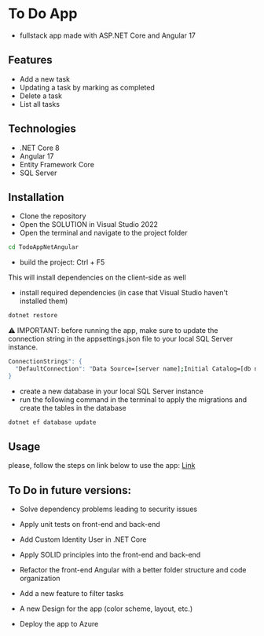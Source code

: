 # To Do App

- fullstack app made with ASP.NET Core and Angular 17

## Features
- Add a new task
- Updating a task by marking as completed
- Delete a task
- List all tasks

## Technologies
- .NET Core 8
- Angular 17
- Entity Framework Core
- SQL Server

## Installation
- Clone the repository
- Open the SOLUTION in Visual Studio 2022
- Open the terminal and navigate to the project folder

```bash
cd TodoAppNetAngular
```

- build the project:
Ctrl + F5

This will install dependencies on the client-side as well

- install required dependencies
(in case that Visual Studio haven't installed them)

```bash
dotnet restore
```

⚠ IMPORTANT: before running the app, make sure to update the connection string in the appsettings.json file to your local SQL Server instance.

```bash
ConnectionStrings": {
  "DefaultConnection": "Data Source=[server name];Initial Catalog=[db name];User ID=[login];Password=[password];Connect Timeout=30;Encrypt=False;Trust Server Certificate=True;Application Intent=ReadWrite;Multi Subnet Failover=False"
}
```

- create a new database in your local SQL Server instance
- run the following command in the terminal to apply the migrations and create the tables in the database

```bash
dotnet ef database update
```


## Usage

please, follow the steps on link below to use the app:
[Link](https://imgur.com/a/heNk2ty)


## To Do in future versions:
- Solve dependency problems leading to security issues
  
- Apply unit tests on front-end and back-end

- Add Custom Identity User in .NET Core

- Apply SOLID principles into the front-end and back-end

- Refactor the front-end Angular with a better folder
structure and code organization

- Add a new feature to filter tasks

- A new Design for the app (color scheme, layout, etc.)

- Deploy the app to Azure
